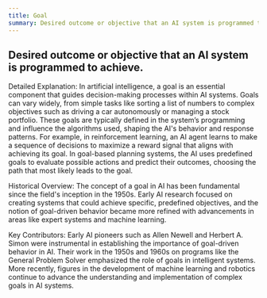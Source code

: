 ```yaml
---
title: Goal
summary: Desired outcome or objective that an AI system is programmed to achieve.
---
```

## Desired outcome or objective that an AI system is programmed to achieve.

Detailed Explanation:
In artificial intelligence, a goal is an essential component that guides decision-making processes within AI systems. Goals can vary widely, from simple tasks like sorting a list of numbers to complex objectives such as driving a car autonomously or managing a stock portfolio. These goals are typically defined in the system’s programming and influence the algorithms used, shaping the AI's behavior and response patterns. For example, in reinforcement learning, an AI agent learns to make a sequence of decisions to maximize a reward signal that aligns with achieving its goal. In goal-based planning systems, the AI uses predefined goals to evaluate possible actions and predict their outcomes, choosing the path that most likely leads to the goal.

Historical Overview:
The concept of a goal in AI has been fundamental since the field's inception in the 1950s. Early AI research focused on creating systems that could achieve specific, predefined objectives, and the notion of goal-driven behavior became more refined with advancements in areas like expert systems and machine learning.

Key Contributors:
Early AI pioneers such as Allen Newell and Herbert A. Simon were instrumental in establishing the importance of goal-driven behavior in AI. Their work in the 1950s and 1960s on programs like the General Problem Solver emphasized the role of goals in intelligent systems. More recently, figures in the development of machine learning and robotics continue to advance the understanding and implementation of complex goals in AI systems.